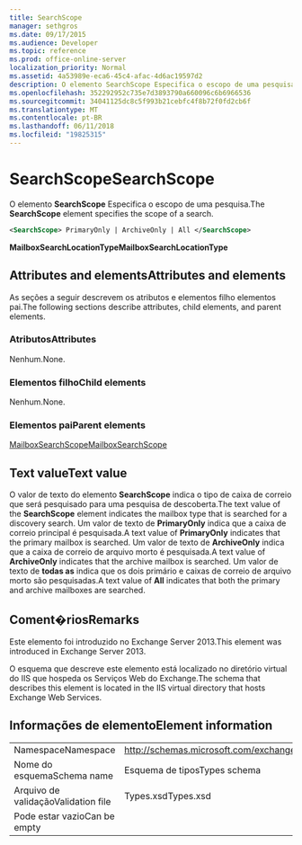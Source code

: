 ```yaml
---
title: SearchScope
manager: sethgros
ms.date: 09/17/2015
ms.audience: Developer
ms.topic: reference
ms.prod: office-online-server
localization_priority: Normal
ms.assetid: 4a53989e-eca6-45c4-afac-4d6ac19597d2
description: O elemento SearchScope Especifica o escopo de uma pesquisa.
ms.openlocfilehash: 352292952c735e7d3893790a660096c6b6966536
ms.sourcegitcommit: 34041125dc8c5f993b21cebfc4f8b72f0fd2cb6f
ms.translationtype: MT
ms.contentlocale: pt-BR
ms.lasthandoff: 06/11/2018
ms.locfileid: "19825315"
---
```

# <a name="searchscope"></a><span data-ttu-id="9d60f-103">SearchScope</span><span class="sxs-lookup"><span data-stu-id="9d60f-103">SearchScope</span></span>

<span data-ttu-id="9d60f-104">O elemento **SearchScope** Especifica o escopo de uma pesquisa.</span><span class="sxs-lookup"><span data-stu-id="9d60f-104">The **SearchScope** element specifies the scope of a search.</span></span> 
  
```XML
<SearchScope> PrimaryOnly | ArchiveOnly | All </SearchScope>
```

 <span data-ttu-id="9d60f-105">**MailboxSearchLocationType**</span><span class="sxs-lookup"><span data-stu-id="9d60f-105">**MailboxSearchLocationType**</span></span>
## <a name="attributes-and-elements"></a><span data-ttu-id="9d60f-106">Attributes and elements</span><span class="sxs-lookup"><span data-stu-id="9d60f-106">Attributes and elements</span></span>

<span data-ttu-id="9d60f-107">As seções a seguir descrevem os atributos e elementos filho elementos pai.</span><span class="sxs-lookup"><span data-stu-id="9d60f-107">The following sections describe attributes, child elements, and parent elements.</span></span>
  
### <a name="attributes"></a><span data-ttu-id="9d60f-108">Atributos</span><span class="sxs-lookup"><span data-stu-id="9d60f-108">Attributes</span></span>

<span data-ttu-id="9d60f-109">Nenhum.</span><span class="sxs-lookup"><span data-stu-id="9d60f-109">None.</span></span>
  
### <a name="child-elements"></a><span data-ttu-id="9d60f-110">Elementos filho</span><span class="sxs-lookup"><span data-stu-id="9d60f-110">Child elements</span></span>

<span data-ttu-id="9d60f-111">Nenhum.</span><span class="sxs-lookup"><span data-stu-id="9d60f-111">None.</span></span>
  
### <a name="parent-elements"></a><span data-ttu-id="9d60f-112">Elementos pai</span><span class="sxs-lookup"><span data-stu-id="9d60f-112">Parent elements</span></span>

[<span data-ttu-id="9d60f-113">MailboxSearchScope</span><span class="sxs-lookup"><span data-stu-id="9d60f-113">MailboxSearchScope</span></span>](mailboxsearchscope.md)
  
## <a name="text-value"></a><span data-ttu-id="9d60f-114">Text value</span><span class="sxs-lookup"><span data-stu-id="9d60f-114">Text value</span></span>

<span data-ttu-id="9d60f-115">O valor de texto do elemento **SearchScope** indica o tipo de caixa de correio que será pesquisado para uma pesquisa de descoberta.</span><span class="sxs-lookup"><span data-stu-id="9d60f-115">The text value of the **SearchScope** element indicates the mailbox type that is searched for a discovery search.</span></span> <span data-ttu-id="9d60f-116">Um valor de texto de **PrimaryOnly** indica que a caixa de correio principal é pesquisada.</span><span class="sxs-lookup"><span data-stu-id="9d60f-116">A text value of **PrimaryOnly** indicates that the primary mailbox is searched.</span></span> <span data-ttu-id="9d60f-117">Um valor de texto de **ArchiveOnly** indica que a caixa de correio de arquivo morto é pesquisada.</span><span class="sxs-lookup"><span data-stu-id="9d60f-117">A text value of **ArchiveOnly** indicates that the archive mailbox is searched.</span></span> <span data-ttu-id="9d60f-118">Um valor de texto de **todas as** indica que os dois primário e caixas de correio de arquivo morto são pesquisadas.</span><span class="sxs-lookup"><span data-stu-id="9d60f-118">A text value of **All** indicates that both the primary and archive mailboxes are searched.</span></span> 
  
## <a name="remarks"></a><span data-ttu-id="9d60f-119">Coment�rios</span><span class="sxs-lookup"><span data-stu-id="9d60f-119">Remarks</span></span>

<span data-ttu-id="9d60f-120">Este elemento foi introduzido no Exchange Server 2013.</span><span class="sxs-lookup"><span data-stu-id="9d60f-120">This element was introduced in Exchange Server 2013.</span></span>
  
<span data-ttu-id="9d60f-121">O esquema que descreve este elemento está localizado no diretório virtual do IIS que hospeda os Serviços Web do Exchange.</span><span class="sxs-lookup"><span data-stu-id="9d60f-121">The schema that describes this element is located in the IIS virtual directory that hosts Exchange Web Services.</span></span>
  
## <a name="element-information"></a><span data-ttu-id="9d60f-122">Informações de elemento</span><span class="sxs-lookup"><span data-stu-id="9d60f-122">Element information</span></span>

|||
|:-----|:-----|
|<span data-ttu-id="9d60f-123">Namespace</span><span class="sxs-lookup"><span data-stu-id="9d60f-123">Namespace</span></span>  <br/> |http://schemas.microsoft.com/exchange/services/2006/types  <br/> |
|<span data-ttu-id="9d60f-124">Nome do esquema</span><span class="sxs-lookup"><span data-stu-id="9d60f-124">Schema name</span></span>  <br/> |<span data-ttu-id="9d60f-125">Esquema de tipos</span><span class="sxs-lookup"><span data-stu-id="9d60f-125">Types schema</span></span>  <br/> |
|<span data-ttu-id="9d60f-126">Arquivo de validação</span><span class="sxs-lookup"><span data-stu-id="9d60f-126">Validation file</span></span>  <br/> |<span data-ttu-id="9d60f-127">Types.xsd</span><span class="sxs-lookup"><span data-stu-id="9d60f-127">Types.xsd</span></span>  <br/> |
|<span data-ttu-id="9d60f-128">Pode estar vazio</span><span class="sxs-lookup"><span data-stu-id="9d60f-128">Can be empty</span></span>  <br/> ||
   


